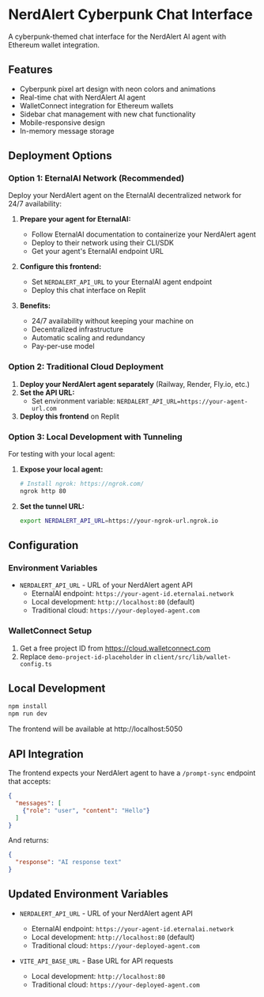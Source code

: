 # NerdAlert Cyberpunk Chat Interface

A cyberpunk-themed chat interface for the NerdAlert AI agent with Ethereum wallet integration.

## Features

- Cyberpunk pixel art design with neon colors and animations
- Real-time chat with NerdAlert AI agent
- WalletConnect integration for Ethereum wallets
- Sidebar chat management with new chat functionality
- Mobile-responsive design
- In-memory message storage

## Deployment Options

### Option 1: EternalAI Network (Recommended)

Deploy your NerdAlert agent on the EternalAI decentralized network for 24/7 availability:

1. **Prepare your agent for EternalAI:**
   - Follow EternalAI documentation to containerize your NerdAlert agent
   - Deploy to their network using their CLI/SDK
   - Get your agent's EternalAI endpoint URL

2. **Configure this frontend:**
   - Set `NERDALERT_API_URL` to your EternalAI agent endpoint
   - Deploy this chat interface on Replit

3. **Benefits:**
   - 24/7 availability without keeping your machine on
   - Decentralized infrastructure
   - Automatic scaling and redundancy
   - Pay-per-use model

### Option 2: Traditional Cloud Deployment

1. **Deploy your NerdAlert agent separately** (Railway, Render, Fly.io, etc.)
2. **Set the API URL:**
   - Set environment variable: `NERDALERT_API_URL=https://your-agent-url.com`
3. **Deploy this frontend** on Replit

### Option 3: Local Development with Tunneling

For testing with your local agent:

1. **Expose your local agent:**
   ```bash
   # Install ngrok: https://ngrok.com/
   ngrok http 80
   ```

2. **Set the tunnel URL:**
   ```bash
   export NERDALERT_API_URL=https://your-ngrok-url.ngrok.io
   ```

## Configuration

### Environment Variables

- `NERDALERT_API_URL` - URL of your NerdAlert agent API 
  - EternalAI endpoint: `https://your-agent-id.eternalai.network`
  - Local development: `http://localhost:80` (default)
  - Traditional cloud: `https://your-deployed-agent.com`

### WalletConnect Setup

1. Get a free project ID from https://cloud.walletconnect.com
2. Replace `demo-project-id-placeholder` in `client/src/lib/wallet-config.ts`

## Local Development

```bash
npm install
npm run dev
```

The frontend will be available at http://localhost:5050

## API Integration

The frontend expects your NerdAlert agent to have a `/prompt-sync` endpoint that accepts:

```json
{
  "messages": [
    {"role": "user", "content": "Hello"}
  ]
}
```

And returns:

```json
{
  "response": "AI response text"
}
```

## Updated Environment Variables

- `NERDALERT_API_URL` - URL of your NerdAlert agent API 
  - EternalAI endpoint: `https://your-agent-id.eternalai.network`
  - Local development: `http://localhost:80` (default)
  - Traditional cloud: `https://your-deployed-agent.com`

- `VITE_API_BASE_URL` - Base URL for API requests
  - Local development: `http://localhost:80`
  - Traditional cloud: `https://your-deployed-agent.com`